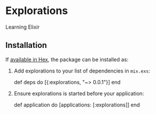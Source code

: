# Explorations

Learning Elixir

## Installation

If [available in Hex](https://hex.pm/docs/publish), the package can be installed as:

  1. Add explorations to your list of dependencies in `mix.exs`:

        def deps do
          [{:explorations, "~> 0.0.1"}]
        end

  2. Ensure explorations is started before your application:

        def application do
          [applications: [:explorations]]
        end
